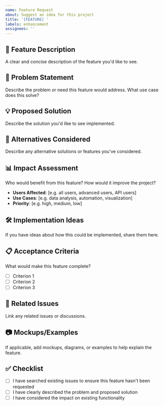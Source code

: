 ```yaml
---
name: Feature Request
about: Suggest an idea for this project
title: '[FEATURE] '
labels: enhancement
assignees: ''
---
```


## 🚀 Feature Description
A clear and concise description of the feature you'd like to see.

## 🎯 Problem Statement
Describe the problem or need this feature would address. What use case does this solve?

## 💡 Proposed Solution
Describe the solution you'd like to see implemented.

## 🔄 Alternatives Considered
Describe any alternative solutions or features you've considered.

## 📊 Impact Assessment
Who would benefit from this feature? How would it improve the project?

- **Users Affected**: [e.g. all users, advanced users, API users]
- **Use Cases**: [e.g. data analysis, automation, visualization]
- **Priority**: [e.g. high, medium, low]

## 🛠️ Implementation Ideas
If you have ideas about how this could be implemented, share them here.

## 📋 Acceptance Criteria
What would make this feature complete?
- [ ] Criterion 1
- [ ] Criterion 2
- [ ] Criterion 3

## 🔗 Related Issues
Link any related issues or discussions.

## 📷 Mockups/Examples
If applicable, add mockups, diagrams, or examples to help explain the feature.

## ✅ Checklist
- [ ] I have searched existing issues to ensure this feature hasn't been requested
- [ ] I have clearly described the problem and proposed solution
- [ ] I have considered the impact on existing functionality